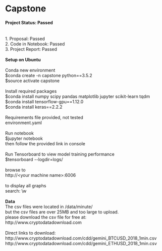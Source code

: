 # Capstone

<h4>Project Status: Passed</h4><br/>
1. Proposal: Passed<br/>
2. Code in Notebook: Passed<br/>
3. Project Report: Passed<br/>
<br/>
<b>Setup on Ubuntu</b><br/>
<br/>
Conda new environment<br/>
$conda create -n capstone python==3.5.2<br/>
$source activate capstone<br/>
<br/>
Install required packages<br/>
$conda install numpy scipy pandas matplotlib jupyter scikit-learn tqdm<br/>
$conda install tensorflow-gpu==1.12.0<br/>
$conda install keras==2.2.2<br/>
<br/>
Requirements file provided, not tested<br/>
environment.yaml<br/>
<br/>
Run notebook<br/>
$jupyter notebook<br/>
then follow the provided link in console<br/>
<br/>
Run Tensorboard to view model training performance<br/>
$tensorboard --logdir=logs/<br/>
<br/>
browse to<br/>
http://&lt;your machine name&gt;:6006<br/>
<br/>
to display all graphs<br/>
search: \w <br/>
<br/>
<b>Data</b><br/>
The csv files were located in /data/minute/<br/>
but the csv files are over 25MB and too large to upload.<br/>
please download the csv file for free at:<br/>
  http://www.cryptodatadownload.com<br/>
<br/>
Direct links to download:<br/>
  http://www.cryptodatadownload.com/cdd/gemini_BTCUSD_2018_1min.csv<br/>
  http://www.cryptodatadownload.com/cdd/gemini_ETHUSD_2018_1min.csv<br/>
<br/>
  
